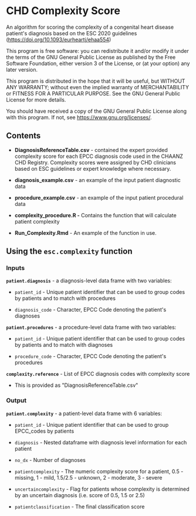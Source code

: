 # CHD Complexity Score

An algorithm for scoring the complexity of a congenital heart disease patient's diagnosis based on the ESC 2020 guidelines (<https://doi.org/10.1093/eurheartj/ehaa554>)

This program is free software: you can redistribute it and/or modify
it under the terms of the GNU General Public License as published by
the Free Software Foundation, either version 3 of the License, or
(at your option) any later version.

This program is distributed in the hope that it will be useful,
but WITHOUT ANY WARRANTY; without even the implied warranty of
MERCHANTABILITY or FITNESS FOR A PARTICULAR PURPOSE.  See the
GNU General Public License for more details.

You should have received a copy of the GNU General Public License
along with this program.  If not, see <https://www.gnu.org/licenses/>.

## Contents

-   **DiagnosisReferenceTable.csv** - contained the expert provided complexity score for each EPCC diagnosis code used in the CHAANZ CHD Registry. Complexity scores were assigned by CHD clinicians based on ESC guidelines or expert knowledge where necessary.

-   **diagnosis_example.csv** - an example of the input patient diagnostic data

-   **procedure_example.csv** - an example of the input patient procedural data

-   **complexity_procedure.R -** Contains the function that will calculate patient complexity

-   **Run_Complexity.Rmd** - An example of the function in use.

## Using the `esc.complexity` function

### Inputs

**`patient.diagnosis`** - a diagnosis-level data frame with two variables:

-   `patient_id` - Unique patient identifier that can be used to group codes by patients and to match with procedures

-   `diagnosis_code` - Character, EPCC Code denoting the patient's diagnoses

**`patient.procedures`** - a procedure-level data frame with two variables:

-   `patient_id` - Unique patient identifier that can be used to group codes by patients and to match with diagnoses

-   `procedure_code` - Character, EPCC Code denoting the patient's procedures

**`complexity.reference`** - List of EPCC diagnosis codes with complexity score

-   This is provided as "DiagnosisReferenceTable.csv"

### Output

**`patient.complexity`** - a patient-level data frame with 6 variables:

-   `patient_id` - Unique patient identifier that can be used to group EPCC_codes by patients

-   `diagnosis` - Nested dataframe with diagnosis level information for each patient

-   `no_dx` - Number of diagnoses

-   `patientcomplexity` - The numeric complexity score for a patient, 0.5 - missing, 1 - mild, 1.5/2.5 - unknown, 2 - moderate, 3 - severe

-   `uncertaincomplexity` - Flag for patients whose complexity is determined by an uncertain diagnosis (i.e. score of 0.5, 1.5 or 2.5)

-   `patientclassification` - The final classification score
